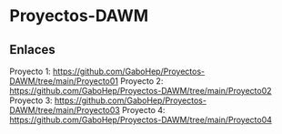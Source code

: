 # Proyectos-DAWM


## Enlaces

Proyecto 1: https://github.com/GaboHep/Proyectos-DAWM/tree/main/Proyecto01
Proyecto 2: https://github.com/GaboHep/Proyectos-DAWM/tree/main/Proyecto02
Proyecto 3: https://github.com/GaboHep/Proyectos-DAWM/tree/main/Proyecto03
Proyecto 4: https://github.com/GaboHep/Proyectos-DAWM/tree/main/Proyecto04 



